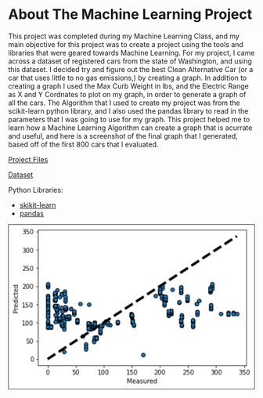 # About The Machine Learning Project

This project was completed during my Machine Learning Class, and my main objective for this project was to create a project using the tools and libraries that were geared towards Machine Learning. For my project, I came across a dataset of registered cars from the state of Washington, and using this dataset. I decided try and figure out the best Clean Alternative Car (or a car that uses little to no gas emissions,) by creating a graph. In addition to creating a graph I used the Max Curb Weight in lbs, and the Electric Range as X and Y Cordnates to plot on my graph, in order to generate a graph of all the cars. The Algorithm that I used to create my project was from the scikit-learn python library, and I also used the pandas library to read in the parameters that I was going to use for my graph. This project helped me to learn how a Machine Learning Algorithm can create a graph that is acurrate and useful, and here is a screenshot of the final graph that I generated, based off of the first 800 cars that I evaluated.

[Project Files](https://github.com/CommanderKnight5214/PastProgrammingProjects/tree/main/Class%20Projects/Machine%20Learning%20Project/Project%20Files)

[Dataset](https://data.wa.gov/Transportation/Electric-Vehicle-Population-Data/f6w7-q2d2)

Python Libraries:

* [skikit-learn](https://scikit-learn.org/stable/)
* [pandas](https://pandas.pydata.org/)

![800 Vehicle Data Set Preview](https://github.com/CommanderKnight5214/PastProgrammingProjects/blob/main/Class%20Projects/Machine%20Learning%20Project/800%20Vehicle%20Data%20Set%20Preview.png)
